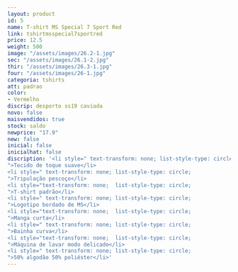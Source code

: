 ```yaml
---
layout: product
id: 5
name: T-shirt MS Special 7 Sport Red
link: tshirtmsspecial7sportred
price: 12.5
weight: 500
image: "/assets/images/26.2-1.jpg"
sec: "/assets/images/26.1-2.jpg"
thir: "/assets/images/26.3-1.jpg"
four: "/assets/images/26-1.jpg"
categoria: tshirts
att: padrao
color:
- Vermelho
discrip: desporto ss19 caviada
novo: false
maisvendidos: true
stock: saldo
newprice: "17.9"
new: false
inicial: false
inicialhat: false
discription: '<li style=" text-transform: none; list-style-type: circle;
">Tecido de toque suave</li>
<li style=" text-transform: none; list-style-type: circle;
">Tripulação pescoço</li>
<li style="text-transform: none;  list-style-type: circle;
">T-shirt padrão</li>
<li style=" text-transform: none; list-style-type: circle;
">Logotipo bordado de MS</li>
<li style="text-transform: none;  list-style-type: circle;
">Manga curta</li>
<li style=" text-transform: none; list-style-type: circle;
">Bainha curva</li>
<li style="text-transform: none;  list-style-type: circle;
">Máquina de lavar modo delicado</li>
<li style=" text-transform: none; list-style-type: circle;
">50% algodão 50% poliéster</li>'
---
```

